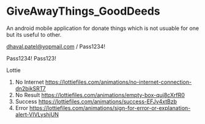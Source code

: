 # GiveAwayThings_GoodDeeds
An android mobile application for donate things which is not usuable for one but its useful to other.

dhaval.patel@yopmail.com / Pass1234!

Pass1234!
Pass123!

Lottie
1. No Internet
https://lottiefiles.com/animations/no-internet-connection-dn2bikSRT7
2. No Result
   https://lottiefiles.com/animations/empty-box-quj8cXrfR0
3. Success
 https://lottiefiles.com/animations/success-EFJv4xtBzb
4. Error
   https://lottiefiles.com/animations/sign-for-error-or-explanation-alert-VIVLyshjUN